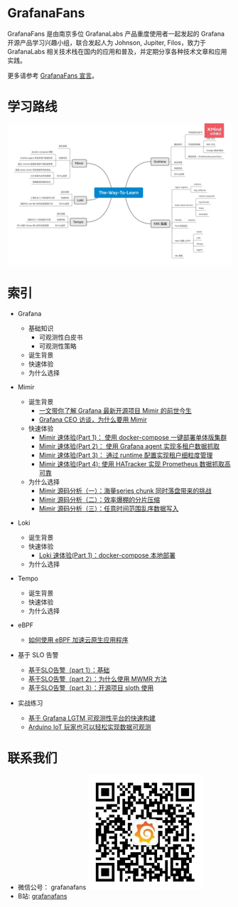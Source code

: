 # GrafanaFans

GrafanaFans 是由南京多位 GrafanaLabs 产品重度使用者一起发起的 Grafana 开源产品学习兴趣小组，联合发起人为 Johnson, Jupiter, Filos，致力于 GrafanaLabs 相关技术栈在国内的应用和普及，并定期分享各种技术文章和应用实践。

更多请参考 [GrafanaFans 宣言](/About.md)。

# 学习路线

![path.png](/images/learn.jpeg)

# 索引

- Grafana
  - 基础知识
    - 可观测性白皮书
    - 可观测性策略
  - 诞生背景
  - 快速体验
  - 为什么选择
- Mimir
  - 诞生背景
    - [一文带你了解 Grafana 最新开源项目 Mimir 的前世今生](/mimir/basic/from.md)
    - [Grafana CEO 访谈，为什么要用 Mimir](/mimir/basic/why.md)
  - 快速体验
    - [Mimir 速体验(Part 1)： 使用 docker-compose 一键部署单体版集群](/mimir/play-with-grafana-mimir/step1.md)
    - [Mimir 速体验(Part 2)： 使用 Grafana agent 实现多租户数据抓取](/mimir/play-with-grafana-mimir/step2.md)
    - [Mimir 速体验(Part 3)： 通过 runtime 配置实现租户细粒度管理](/mimir/play-with-grafana-mimir/step3.md)
    - [Mimir 速体验(Part 4): 使用 HATracker 实现 Prometheus 数据抓取高可靠](/mimir/usecase/hatracker.md)
  - 为什么选择
    - [Mimir 源码分析（一）：海量series chunk 同时落盘带来的挑战](/mimir/why-billion-series/01-chunk-queue.md)
    - [Mimir 源码分析（二）：效率爆棚的分片压缩](/mimir/why-billion-series/02-%E6%95%88%E7%8E%87%E7%88%86%E6%A3%9A%E7%9A%84%E7%BA%B5%E5%90%91%E5%8E%8B%E7%BC%A9.md)
    - [Mimir 源码分析（三）：任意时间范围乱序数据写入](/mimir/ooostore/design.md)
    
- Loki
  - 诞生背景
  - 快速体验
    - [Loki 速体验(Part 1)：docker-compose 本地部署](/loki/play-with-grafana-loki/step1.md)
  - 为什么选择
- Tempo
  - 诞生背景
  - 快速体验
  - 为什么选择
- eBPF
  - [如何使用 eBPF 加速云原生应用程序](/ebpf/ebpf/01.md)
- 基于 SLO 告警
  - [基于SLO告警（part 1）：基础](/slo/basic.md)
  - [基于SLO告警（part 2）：为什么使用 MWMR 方法](/slo/mwmb.md)
  - [基于SLO告警（part 3）：开源项目 sloth 使用](/slo/sloth.md)
- 实战练习
  - [基于 Grafana LGTM 可观测性平台的快速构建](/lgtm/demo.md)
  - [Arduino IoT 玩家也可以轻松实现数据可观测](/iot-demos/mqttclient/README.md)

# 联系我们

- 微信公号： grafanafans
![qrocode_weixin](/images/qrcode_weixin.jpeg)
- B站: [grafanafans](https://space.bilibili.com/108263255)
